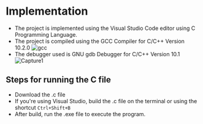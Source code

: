 # Implementation

 - The project is implemented using the Visual Studio Code editor using C Programming Language. 
 - The project is compiled using the GCC Compiler for C/C++  Version 10.2.0
   ![gcc](https://user-images.githubusercontent.com/65439506/114444572-ad7a6980-9bec-11eb-9d18-1c35d4bbe4f7.JPG)
  - The debugger used is GNU gdb Debugger for C/C++ Version 10.1
  ![Capture1](https://user-images.githubusercontent.com/65439506/114444868-f9c5a980-9bec-11eb-82bb-0825db93102a.JPG)

## Steps for running the C file

-   Download the .c file
-   If you're using Visual Studio, build the .c file on the terminal or using the shortcut `Ctrl+Shift+B`
-   After build, run the .exe file to execute the program.
